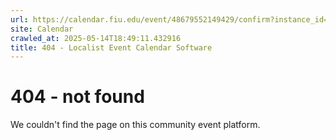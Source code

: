 ```yaml
---
url: https://calendar.fiu.edu/event/48679552149429/confirm?instance_id=48679552150454&return=https%3A%2F%2Fcalendar.fiu.edu%2Fcalendar%3Fevent_types%255B%255D%3D121721
site: Calendar
crawled_at: 2025-05-14T18:49:11.432916
title: 404 - Localist Event Calendar Software
---
```


# 404 - not found
We couldn't find the page on this community event platform.
